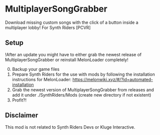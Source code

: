 # MultiplayerSongGrabber

Download missing custom songs with the click of a button inside a multiplayer lobby!
For Synth Riders [PCVR]

## Setup
!After an update you might have to either grab the newest release of MultiplayerSongGrabber or reinstall MelonLoader completely!

0. Backup your game files
1. Prepare Synth Riders for the use with mods by following the installation instructions for MelonLoader:  https://melonwiki.xyz/#/?id=automated-installation
2. Grab the newest version of MultiplayerSongGrabber from releases and add it under ./SynthRiders/Mods (create new directory if not existent)
5. Profit?!

## Disclaimer
This mod is not related to Synth Riders Devs or Kluge Interactive.
